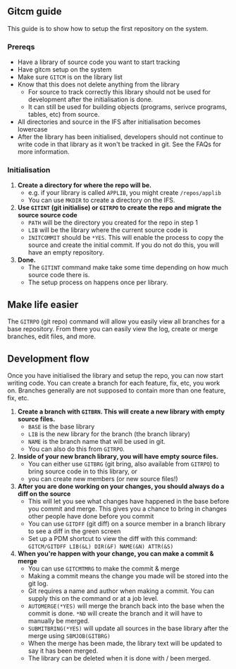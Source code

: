 ## Gitcm guide

This guide is to show how to setup the first repository on the system.

### Prereqs

* Have a library of source code you want to start tracking
* Have gitcm setup on the system
* Make sure `GITCM` is on the library list
* Know that this does not delete anything from the library
	* For source to track correctly this library should not be used for development after the initialisation is done.
	* It can still be used for building objects (programs, serivce programs, tables, etc) from source.
* All directories and source in the IFS after initialisation becomes lowercase
* After the library has been initialised, developers should not continue to write code in that library as it won't be tracked in git. See the FAQs for more information.

### Initialisation

1. **Create a directory for where the repo will be.**
	* e.g. if your library is called `APPLIB`, you might create `/repos/applib`
	* You can use `MKDIR` to create a directory on the IFS.
2. **Use `GITINT` (git initialise) or `GITRPO` to create the repo and migrate the source source code**
	* `PATH` will be the directory you created for the repo in step 1
	* `LIB` will be the library where the current source code is
	* `INITCOMMIT` should be `*YES`. This will enable the process to copy the source and create the initial commit. If you do not do this, you will have an empty repository.
3. **Done.**
	* The `GITINT` command make take some time depending on how much source code there is.
	* The setup process on happens once per library.

## Make life easier

The `GITRPO` (git repo) command will allow you easily view all branches for a base repository. From there you can easily view the log, create or merge branches, edit files, and more.

## Development flow

Once you have initialised the library and setup the repo, you can now start writing code. You can create a branch for each feature, fix, etc, you work on. Branches generally are not supposed to contain more than one feature, fix, etc.

1. **Create a branch with `GITBRN`. This will create a new library with empty source files.**
	* `BASE` is the base library
	* `LIB` is the new library for the branch (the branch library)
	* `NAME` is the branch name that will be used in git.
	* You can also do this from `GITRPO`.
2. **Inside of your new branch library, you will have empty source files.**
	* You can either use `GITBRG` (git bring, also available from `GITRPO`) to bring source code in to this library, or
	* you can create new members (or new source files!)
3. **After you are done working on your changes, you should always do a diff on the source**
	* This will let you see what changes have happened in the base before you commit and merge. This gives you a chance to bring in changes other people have done before you commit
	* You can use `GITDFF` (git diff) on a source member in a branch library to see a diff in the green screen
	* Set up a PDM shortcut to view the diff with this command: `GITCM/GITDFF LIB(&L) DIR(&F) NAME(&N) ATTR(&S)`
4. **When you're happen with your change, you can make a commit & merge**
	* You can use `GITCMTMRG` to make the commit & merge
	* Making a commit means the change you made will be stored into the git log.
	* Git requires a name and author when making a commit. You can supply this on the command or at a job level.
	* `AUTOMERGE(*YES)` will merge the branch back into the base when the commit is done. `*NO` will create the branch and it will have to manually be merged.
	* `SUBMITBRING(*YES)` will update all sources in the base library after the merge using `SBMJOB(GITBRG)`
	* When the merge has been made, the library text will be updated to say it has been merged.
	* The library can be deleted when it is done with / been merged.